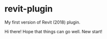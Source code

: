 # revit-plugin
My first version of Revit (2018) plugin. 

Hi there!
Hope that things can go well. New start!


